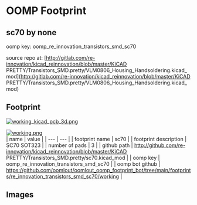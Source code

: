 # OOMP Footprint  
## sc70  by none  
  
oomp key: oomp_re_innovation_transistors_smd_sc70  
  
source repo at: [http://gitlab.com/re-innovation/kicad_reinnovation/blob/master/KiCAD PRETTY/Transistors_SMD.pretty/VLM0806_Housing_Handsoldering.kicad_mod](http://gitlab.com/re-innovation/kicad_reinnovation/blob/master/KiCAD PRETTY/Transistors_SMD.pretty/VLM0806_Housing_Handsoldering.kicad_mod)  
## Footprint  
  
[![working_kicad_pcb_3d.png](working_kicad_pcb_3d_600.png)](working_kicad_pcb_3d.png)  
  
[![working.png](working_600.png)](working.png)  
| name | value | 
| --- | --- | 
| footprint name | sc70 | 
| footprint description | SC70 SOT323 | 
| number of pads | 3 | 
| github path | http://github.com/re-innovation/kicad_reinnovation/blob/master/KiCAD PRETTY/Transistors_SMD.pretty/sc70.kicad_mod | 
| oomp key | oomp_re_innovation_transistors_smd_sc70 | 
| oomp bot github | https://github.com/oomlout/oomlout_oomp_footprint_bot/tree/main/footprints/re_innovation_transistors_smd_sc70/working | 
## Images  
